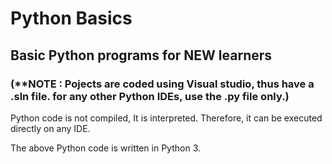 # Python Basics
## Basic Python programs for NEW learners
### (**NOTE : Pojects are coded using Visual studio, thus have a .sln file. for any other Python IDEs, use the .py file only.)

Python code is not compiled, It is interpreted.
Therefore, it can be executed directly on any IDE.

The above Python code is written in Python 3.
